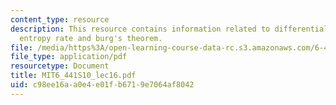 ```yaml
---
content_type: resource
description: This resource contains information related to differential entropy, AEP,
  entropy rate and burg's theorem.
file: /media/https%3A/open-learning-course-data-rc.s3.amazonaws.com/6-441-information-theory-spring-2010/c98ee16aa0e4e01fb6719e7064af8042_MIT6_441S10_lec16.pdf
file_type: application/pdf
resourcetype: Document
title: MIT6_441S10_lec16.pdf
uid: c98ee16a-a0e4-e01f-b671-9e7064af8042
---
```

